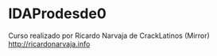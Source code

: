 # IDAProdesde0
Curso realizado por Ricardo Narvaja de CrackLatinos (Mirror) http://ricardonarvaja.info
